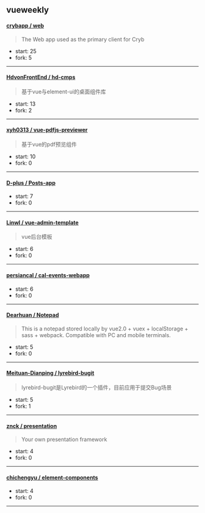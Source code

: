 ## vueweekly

#### [crybapp / web](https://github.com/crybapp/web)

> The Web app used as the primary client for Cryb

+ start: 25
+ fork: 5

----


#### [HdvonFrontEnd / hd-cmps](https://github.com/HdvonFrontEnd/hd-cmps)

> 基于vue与element-ui的桌面组件库

+ start: 13
+ fork: 2

----


#### [xyh0313 / vue-pdfjs-previewer](https://github.com/xyh0313/vue-pdfjs-previewer)

> 基于vue的pdf预览组件

+ start: 10
+ fork: 0

----


#### [D-plus / Posts-app](https://github.com/D-plus/Posts-app)

> 

+ start: 7
+ fork: 0

----


#### [Linwl / vue-admin-template](https://github.com/Linwl/vue-admin-template)

> vue后台模板

+ start: 6
+ fork: 0

----


#### [persiancal / cal-events-webapp](https://github.com/persiancal/cal-events-webapp)

> 

+ start: 6
+ fork: 0

----


#### [Dearhuan / Notepad](https://github.com/Dearhuan/Notepad)

> This is a notepad stored locally by vue2.0 + vuex + localStorage + sass + webpack. Compatible with PC and mobile terminals.

+ start: 5
+ fork: 0

----


#### [Meituan-Dianping / lyrebird-bugit](https://github.com/Meituan-Dianping/lyrebird-bugit)

> lyrebird-bugit是Lyrebird的一个插件，目前应用于提交Bug场景

+ start: 5
+ fork: 1

----


#### [znck / presentation](https://github.com/znck/presentation)

> Your own presentation framework

+ start: 4
+ fork: 0

----


#### [chichengyu / element-components](https://github.com/chichengyu/element-components)

> 

+ start: 4
+ fork: 0

----

